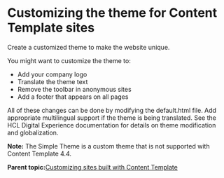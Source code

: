 # Customizing the theme for Content Template sites

Create a customized theme to make the website unique.

You might want to customize the theme to:

-   Add your company logo
-   Translate the theme text
-   Remove the toolbar in anonymous sites
-   Add a footer that appears on all pages

All of these changes can be done by modifying the default.html file. Add appropriate multilingual support if the theme is being translated. See the HCL Digital Experience documentation for details on theme modification and globalization.

**Note:** The Simple Theme is a custom theme that is not supported with Content Template 4.4.

**Parent topic:**[Customizing sites built with Content Template](../ctc/ctc_design_custom.md)

